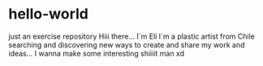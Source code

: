 # hello-world
just an exercise repository
Hiii there...
I´m Eli
I´m a plastic artist from Chile searching and discovering new ways to create and share my work and ideas...
I wanna make some interesting shiiiit man xd
